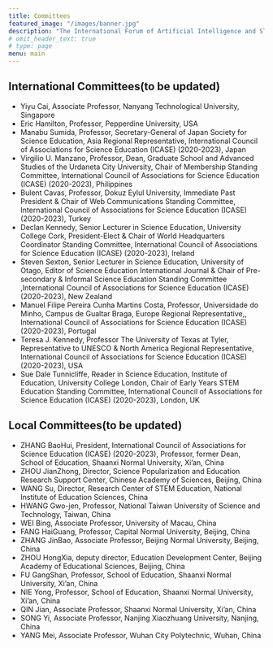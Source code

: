 ```yaml
---
title: Committees
featured_image: "/images/banner.jpg"
description: "The International Forum of Artificial Intelligence and STEM Education Online"
# omit_header_text: true
# type: page
menu: main
---
```

## International Committees(to be updated)

- Yiyu Cai, Associate Professor, Nanyang Technological University, Singapore
- Eric Hamilton, Professor, Pepperdine University, USA
- Manabu Sumida, Professor, Secretary-General of Japan Society for Science Education, Asia Regional Representative, International Council of Associations for Science Education (ICASE) (2020-2023), Japan
- Virgilio U. Manzano, Professor, Dean, Graduate School and Advanced Studies of the Urdaneta City University, Chair of Membership Standing Committee, International Council of Associations for Science Education (ICASE) (2020-2023), Philippines
- Bulent Cavas, Professor, Dokuz Eylul University, Immediate Past President & Chair of Web Communications Standing Committee, International Council of Associations for Science Education (ICASE) (2020-2023), Turkey
- Declan Kennedy, Senior Lecturer in Science Education, University College Cork, President-Elect & Chair of World Headquarters Coordinator Standing Committee, International Council of Associations for Science Education (ICASE) (2020-2023), Ireland
- Steven Sexton, Senior Lecturer in Science Education, University of Otago,  Editor of Science Education International Journal & Chair of Pre-secondary & Informal Science Education Standing Committee ,International Council of Associations for Science Education (ICASE) (2020-2023), New Zealand 
- Manuel Filipe Pereira Cunha Martins Costa, Professor, Universidade do Minho, Campus de Gualtar Braga, Europe Regional Representative,, International Council of Associations for Science Education (ICASE) (2020-2023), Portugal
- Teresa J. Kennedy, Professor The University of Texas at Tyler, Representative to UNESCO & North America Regional Representative, International Council of Associations for Science Education (ICASE) (2020-2023), USA
- Sue Dale Tunnicliffe, Reader in Science Education, Institute of Education, University College London, Chair of Early Years STEM Education Standing Committee, International Council of Associations for Science Education (ICASE) (2020-2023), London, UK

## Local Committees(to be updated)

- ZHANG BaoHui, President, International Council of Associations for Science Education (ICASE) (2020-2023), Professor, former Dean, School of Education, Shaanxi Normal University, Xi’an, China
- ZHOU JianZhong, Director, Science Popularization and Education Research Support Center, Chinese Academy of Sciences, Beijing, China
- WANG Su, Director, Research Center of STEM Education, National Institute of Education Sciences, China
- HWANG Gwo-jen, Professor, National Taiwan University of Science and Technology, Taiwan, China
- WEI Bing, Associate Professor, University of Macau, China
- FANG HaiGuang, Professor, Capital Normal University, Beijing, China
- ZHANG JinBao, Associate Professor, Beijing Normal University, Beijing, China
- ZHOU HongXia, deputy director, Education Development Center, Beijing Academy of Educational Sciences, Beijing, China
- FU GangShan, Professor, School of Education, Shaanxi Normal University, Xi’an, China
- NIE Yong, Professor, School of Education, Shaanxi Normal University, Xi’an, China
- QIN Jian, Associate Professor, Shaanxi Normal University, Xi’an, China
- SONG Yi, Associate Professor, Nanjing Xiaozhuang University, Nanjing, China
- YANG Mei, Associate Professor, Wuhan City Polytechnic, Wuhan, China